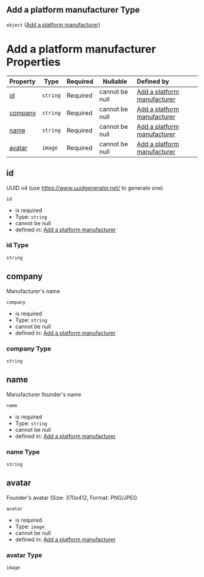 ## Add a platform manufacturer Type

`object` ([Add a platform manufacturer](add-manufacturer.md))

# Add a platform manufacturer Properties

| Property            | Type     | Required | Nullable       | Defined by                                                                                                                                             |
| :------------------ | -------- | -------- | -------------- | :----------------------------------------------------------------------------------------------------------------------------------------------------- |
| [id](#id)           | `string` | Required | cannot be null | [Add a platform manufacturer](add-manufacturer-properties-id.md "http&#x3A;//www.city-game-studio.com/add.manufacturer.json#/properties/id")           |
| [company](#company) | `string` | Required | cannot be null | [Add a platform manufacturer](add-manufacturer-properties-company.md "http&#x3A;//www.city-game-studio.com/add.manufacturer.json#/properties/company") |
| [name](#name)       | `string` | Required | cannot be null | [Add a platform manufacturer](add-manufacturer-properties-name.md "http&#x3A;//www.city-game-studio.com/add.manufacturer.json#/properties/name")       |
| [avatar](#avatar)   | `image`  | Required | cannot be null | [Add a platform manufacturer](add-manufacturer-properties-avatar.md "http&#x3A;//www.city-game-studio.com/add.manufacturer.json#/properties/avatar")   |

## id

UUID v4 (use <https://www.uuidgenerator.net/> to generate one)


`id`

-   is required
-   Type: `string`
-   cannot be null
-   defined in: [Add a platform manufacturer](add-manufacturer-properties-id.md "http&#x3A;//www.city-game-studio.com/add.manufacturer.json#/properties/id")

### id Type

`string`

## company

Manufacturer's name


`company`

-   is required
-   Type: `string`
-   cannot be null
-   defined in: [Add a platform manufacturer](add-manufacturer-properties-company.md "http&#x3A;//www.city-game-studio.com/add.manufacturer.json#/properties/company")

### company Type

`string`

## name

Manufacturer founder's name


`name`

-   is required
-   Type: `string`
-   cannot be null
-   defined in: [Add a platform manufacturer](add-manufacturer-properties-name.md "http&#x3A;//www.city-game-studio.com/add.manufacturer.json#/properties/name")

### name Type

`string`

## avatar

Founder's avatar (Size: 370x412, Format: PNG/JPEG


`avatar`

-   is required
-   Type: `image`
-   cannot be null
-   defined in: [Add a platform manufacturer](add-manufacturer-properties-avatar.md "http&#x3A;//www.city-game-studio.com/add.manufacturer.json#/properties/avatar")

### avatar Type

`image`
